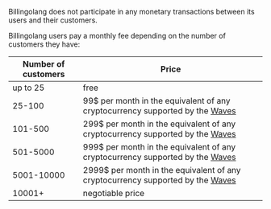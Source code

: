 Billingolang does not participate in any monetary transactions between its users and their customers.

Billingolang users pay a monthly fee depending on the number of customers they have:

| Number of customers | Price                                                        |
| ------------------- | ------------------------------------------------------------ |
| up to 25            | free                                                         |
| 25-100              | 99$ per month in the equivalent of any cryptocurrency supported by the  [Waves](https://wavesplatform.com/) |
| 101-500             | 299$ per month in the equivalent of any cryptocurrency supported by the  [Waves](https://wavesplatform.com/) |
| 501-5000            | 999$ per month in the equivalent of any cryptocurrency supported by the  [Waves](https://wavesplatform.com/) |
| 5001-10000          | 2999$ per month in the equivalent of any cryptocurrency supported by the  [Waves](https://wavesplatform.com/) |
| 10001+              | negotiable price                                             |

